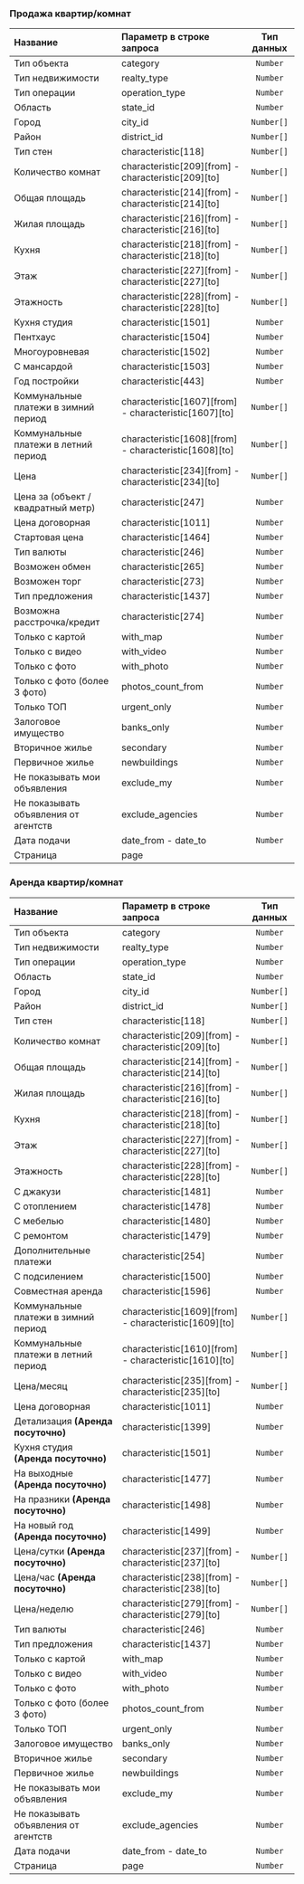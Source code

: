 <div ng-bind-html="trustedHtml" class="ng-binding"><h3 id="продажа-квартиркомнат">Продажа квартир/комнат</h3>
<table>
<thead>
<tr>
<th style="text-align:left;">Название</th>
<th style="text-align:left;">Параметр в строке запроса</th>
<th style="text-align:center;">Тип данных</th>
</tr>
</thead>
<tbody>
<tr>
<td style="text-align:left;">Тип объекта</td>
<td style="text-align:left;">category</td>
<td style="text-align:center;"><code>Number</code></td>
</tr>
<tr>
<td style="text-align:left;">Тип недвижимости</td>
<td style="text-align:left;">realty_type</td>
<td style="text-align:center;"><code>Number</code></td>
</tr>
<tr>
<td style="text-align:left;">Тип операции</td>
<td style="text-align:left;">operation_type</td>
<td style="text-align:center;"><code>Number</code></td>
</tr>
<tr>
<td style="text-align:left;">Область</td>
<td style="text-align:left;">state_id</td>
<td style="text-align:center;"><code>Number</code></td>
</tr>
<tr>
<td style="text-align:left;">Город</td>
<td style="text-align:left;">city_id</td>
<td style="text-align:center;"><code>Number[]</code></td>
</tr>
<tr>
<td style="text-align:left;">Район</td>
<td style="text-align:left;">district_id</td>
<td style="text-align:center;"><code>Number[]</code></td>
</tr>
<tr>
<td style="text-align:left;">Тип стен</td>
<td style="text-align:left;">characteristic[118]</td>
<td style="text-align:center;"><code>Number[]</code></td>
</tr>
<tr>
<td style="text-align:left;">Количество комнат</td>
<td style="text-align:left;">characteristic[209][from] - characteristic[209][to]</td>
<td style="text-align:center;"><code>Number[]</code></td>
</tr>
<tr>
<td style="text-align:left;">Общая площадь</td>
<td style="text-align:left;">characteristic[214][from] - characteristic[214][to]</td>
<td style="text-align:center;"><code>Number[]</code></td>
</tr>
<tr>
<td style="text-align:left;">Жилая площадь</td>
<td style="text-align:left;">characteristic[216][from] - characteristic[216][to]</td>
<td style="text-align:center;"><code>Number[]</code></td>
</tr>
<tr>
<td style="text-align:left;">Кухня</td>
<td style="text-align:left;">characteristic[218][from] - characteristic[218][to]</td>
<td style="text-align:center;"><code>Number[]</code></td>
</tr>
<tr>
<td style="text-align:left;">Этаж</td>
<td style="text-align:left;">characteristic[227][from] - characteristic[227][to]</td>
<td style="text-align:center;"><code>Number[]</code></td>
</tr>
<tr>
<td style="text-align:left;">Этажность</td>
<td style="text-align:left;">characteristic[228][from] - characteristic[228][to]</td>
<td style="text-align:center;"><code>Number[]</code></td>
</tr>
<tr>
<td style="text-align:left;">Кухня студия</td>
<td style="text-align:left;">characteristic[1501]</td>
<td style="text-align:center;"><code>Number</code></td>
</tr>
<tr>
<td style="text-align:left;">Пентхаус</td>
<td style="text-align:left;">characteristic[1504]</td>
<td style="text-align:center;"><code>Number</code></td>
</tr>
<tr>
<td style="text-align:left;">Многоуровневая</td>
<td style="text-align:left;">characteristic[1502]</td>
<td style="text-align:center;"><code>Number</code></td>
</tr>
<tr>
<td style="text-align:left;">С мансардой</td>
<td style="text-align:left;">characteristic[1503]</td>
<td style="text-align:center;"><code>Number</code></td>
</tr>
<tr>
<td style="text-align:left;">Год постройки</td>
<td style="text-align:left;">characteristic[443]</td>
<td style="text-align:center;"><code>Number</code></td>
</tr>
<tr>
<td style="text-align:left;">Коммунальные платежи в зимний период</td>
<td style="text-align:left;">characteristic[1607][from] - characteristic[1607][to]</td>
<td style="text-align:center;"><code>Number[]</code></td>
</tr>
<tr>
<td style="text-align:left;">Коммунальные платежи в летний период</td>
<td style="text-align:left;">characteristic[1608][from] - characteristic[1608][to]</td>
<td style="text-align:center;"><code>Number[]</code></td>
</tr>
<tr>
<td style="text-align:left;">Цена</td>
<td style="text-align:left;">characteristic[234][from] - characteristic[234][to]</td>
<td style="text-align:center;"><code>Number[]</code></td>
</tr>
<tr>
<td style="text-align:left;">Цена за (объект / квадратный метр)</td>
<td style="text-align:left;">characteristic[247]</td>
<td style="text-align:center;"><code>Number</code></td>
</tr>
<tr>
<td style="text-align:left;">Цена договорная</td>
<td style="text-align:left;">characteristic[1011]</td>
<td style="text-align:center;"><code>Number</code></td>
</tr>
<tr>
<td style="text-align:left;">Стартовая цена</td>
<td style="text-align:left;">characteristic[1464]</td>
<td style="text-align:center;"><code>Number</code></td>
</tr>
<tr>
<td style="text-align:left;">Тип валюты</td>
<td style="text-align:left;">characteristic[246]</td>
<td style="text-align:center;"><code>Number</code></td>
</tr>
<tr>
<td style="text-align:left;">Возможен обмен</td>
<td style="text-align:left;">characteristic[265]</td>
<td style="text-align:center;"><code>Number</code></td>
</tr>
<tr>
<td style="text-align:left;">Возможен торг</td>
<td style="text-align:left;">characteristic[273]</td>
<td style="text-align:center;"><code>Number</code></td>
</tr>
<tr>
<td style="text-align:left;">Тип предложения</td>
<td style="text-align:left;">characteristic[1437]</td>
<td style="text-align:center;"><code>Number</code></td>
</tr>
<tr>
<td style="text-align:left;">Возможна расстрочка/кредит</td>
<td style="text-align:left;">characteristic[274]</td>
<td style="text-align:center;"><code>Number</code></td>
</tr>
<tr>
<td style="text-align:left;">Только с картой</td>
<td style="text-align:left;">with_map</td>
<td style="text-align:center;"><code>Number</code></td>
</tr>
<tr>
<td style="text-align:left;">Только с видео</td>
<td style="text-align:left;">with_video</td>
<td style="text-align:center;"><code>Number</code></td>
</tr>
<tr>
<td style="text-align:left;">Только с фото</td>
<td style="text-align:left;">with_photo</td>
<td style="text-align:center;"><code>Number</code></td>
</tr>
<tr>
<td style="text-align:left;">Только с фото (более 3 фото)</td>
<td style="text-align:left;">photos_count_from</td>
<td style="text-align:center;"><code>Number</code></td>
</tr>
<tr>
<td style="text-align:left;">Только ТОП</td>
<td style="text-align:left;">urgent_only</td>
<td style="text-align:center;"><code>Number</code></td>
</tr>
<tr>
<td style="text-align:left;">Залоговое имущество</td>
<td style="text-align:left;">banks_only</td>
<td style="text-align:center;"><code>Number</code></td>
</tr>
<tr>
<td style="text-align:left;">Вторичное жилье</td>
<td style="text-align:left;">secondary</td>
<td style="text-align:center;"><code>Number</code></td>
</tr>
<tr>
<td style="text-align:left;">Первичное жилье</td>
<td style="text-align:left;">newbuildings</td>
<td style="text-align:center;"><code>Number</code></td>
</tr>
<tr>
<td style="text-align:left;">Не показывать мои объявления</td>
<td style="text-align:left;">exclude_my</td>
<td style="text-align:center;"><code>Number</code></td>
</tr>
<tr>
<td style="text-align:left;">Не показывать объявления от агентств</td>
<td style="text-align:left;">exclude_agencies</td>
<td style="text-align:center;"><code>Number</code></td>
</tr>
<tr>
<td style="text-align:left;">Дата подачи</td>
<td style="text-align:left;">date_from - date_to</td>
<td style="text-align:center;"><code>Number</code></td>
</tr>
<tr>
<td style="text-align:left;">Страница</td>
<td style="text-align:left;">page</td>
<td style="text-align:center;"></td>
</tr>
</tbody>
</table>
  
  
<h3 id="аренда-квартиркомнат">Аренда квартир/комнат</h3>
<table>
<thead>
<tr>
<th style="text-align:left;">Название</th>
<th style="text-align:left;">Параметр в строке запроса</th>
<th style="text-align:center;">Тип данных</th>
</tr>
</thead>
<tbody>
<tr>
<td style="text-align:left;">Тип объекта</td>
<td style="text-align:left;">category</td>
<td style="text-align:center;"><code>Number</code></td>
</tr>
<tr>
<td style="text-align:left;">Тип недвижимости</td>
<td style="text-align:left;">realty_type</td>
<td style="text-align:center;"><code>Number</code></td>
</tr>
<tr>
<td style="text-align:left;">Тип операции</td>
<td style="text-align:left;">operation_type</td>
<td style="text-align:center;"><code>Number</code></td>
</tr>
<tr>
<td style="text-align:left;">Область</td>
<td style="text-align:left;">state_id</td>
<td style="text-align:center;"><code>Number</code></td>
</tr>
<tr>
<td style="text-align:left;">Город</td>
<td style="text-align:left;">city_id</td>
<td style="text-align:center;"><code>Number[]</code></td>
</tr>
<tr>
<td style="text-align:left;">Район</td>
<td style="text-align:left;">district_id</td>
<td style="text-align:center;"><code>Number[]</code></td>
</tr>
<tr>
<td style="text-align:left;">Тип стен</td>
<td style="text-align:left;">characteristic[118]</td>
<td style="text-align:center;"><code>Number[]</code></td>
</tr>
<tr>
<td style="text-align:left;">Количество комнат</td>
<td style="text-align:left;">characteristic[209][from] - characteristic[209][to]</td>
<td style="text-align:center;"><code>Number[]</code></td>
</tr>
<tr>
<td style="text-align:left;">Общая площадь</td>
<td style="text-align:left;">characteristic[214][from] - characteristic[214][to]</td>
<td style="text-align:center;"><code>Number[]</code></td>
</tr>
<tr>
<td style="text-align:left;">Жилая площадь</td>
<td style="text-align:left;">characteristic[216][from] - characteristic[216][to]</td>
<td style="text-align:center;"><code>Number[]</code></td>
</tr>
<tr>
<td style="text-align:left;">Кухня</td>
<td style="text-align:left;">characteristic[218][from] - characteristic[218][to]</td>
<td style="text-align:center;"><code>Number[]</code></td>
</tr>
<tr>
<td style="text-align:left;">Этаж</td>
<td style="text-align:left;">characteristic[227][from] - characteristic[227][to]</td>
<td style="text-align:center;"><code>Number[]</code></td>
</tr>
<tr>
<td style="text-align:left;">Этажность</td>
<td style="text-align:left;">characteristic[228][from] - characteristic[228][to]</td>
<td style="text-align:center;"><code>Number[]</code></td>
</tr>
<tr>
<td style="text-align:left;">С джакузи</td>
<td style="text-align:left;">characteristic[1481]</td>
<td style="text-align:center;"><code>Number</code></td>
</tr>
<tr>
<td style="text-align:left;">С отоплением</td>
<td style="text-align:left;">characteristic[1478]</td>
<td style="text-align:center;"><code>Number</code></td>
</tr>
<tr>
<td style="text-align:left;">С мебелью</td>
<td style="text-align:left;">characteristic[1480]</td>
<td style="text-align:center;"><code>Number</code></td>
</tr>
<tr>
<td style="text-align:left;">С ремонтом</td>
<td style="text-align:left;">characteristic[1479]</td>
<td style="text-align:center;"><code>Number</code></td>
</tr>
<tr>
<td style="text-align:left;">Дополнительные платежи</td>
<td style="text-align:left;">characteristic[254]</td>
<td style="text-align:center;"><code>Number</code></td>
</tr>
<tr>
<td style="text-align:left;">С подсилением</td>
<td style="text-align:left;">characteristic[1500]</td>
<td style="text-align:center;"><code>Number</code></td>
</tr>
<tr>
<td style="text-align:left;">Совместная аренда</td>
<td style="text-align:left;">characteristic[1596]</td>
<td style="text-align:center;"><code>Number</code></td>
</tr>
<tr>
<td style="text-align:left;">Коммунальные платежи в зимний период</td>
<td style="text-align:left;">characteristic[1609][from] - characteristic[1609][to]</td>
<td style="text-align:center;"><code>Number[]</code></td>
</tr>
<tr>
<td style="text-align:left;">Коммунальные платежи в летний период</td>
<td style="text-align:left;">characteristic[1610][from] - characteristic[1610][to]</td>
<td style="text-align:center;"><code>Number[]</code></td>
</tr>
<tr>
<td style="text-align:left;">Цена/месяц</td>
<td style="text-align:left;">characteristic[235][from] - characteristic[235][to]</td>
<td style="text-align:center;"><code>Number[]</code></td>
</tr>
<tr>
<td style="text-align:left;">Цена договорная</td>
<td style="text-align:left;">characteristic[1011]</td>
<td style="text-align:center;"><code>Number</code></td>
</tr>
<tr>
<td style="text-align:left;">Детализация <strong>(Аренда посуточно)</strong></td>
<td style="text-align:left;">characteristic[1399]</td>
<td style="text-align:center;"><code>Number</code></td>
</tr>
<tr>
<td style="text-align:left;">Кухня студия <strong>(Аренда посуточно)</strong></td>
<td style="text-align:left;">characteristic[1501]</td>
<td style="text-align:center;"><code>Number</code></td>
</tr>
<tr>
<td style="text-align:left;">На выходные <strong>(Аренда посуточно)</strong></td>
<td style="text-align:left;">characteristic[1477]</td>
<td style="text-align:center;"><code>Number</code></td>
</tr>
<tr>
<td style="text-align:left;">На празники <strong>(Аренда посуточно)</strong></td>
<td style="text-align:left;">characteristic[1498]</td>
<td style="text-align:center;"><code>Number</code></td>
</tr>
<tr>
<td style="text-align:left;">На новый год <strong>(Аренда посуточно)</strong></td>
<td style="text-align:left;">characteristic[1499]</td>
<td style="text-align:center;"><code>Number</code></td>
</tr>
<tr>
<td style="text-align:left;">Цена/сутки  <strong>(Аренда посуточно)</strong></td>
<td style="text-align:left;">characteristic[237][from] - characteristic[237][to]</td>
<td style="text-align:center;"><code>Number[]</code></td>
</tr>
<tr>
<td style="text-align:left;">Цена/час  <strong>(Аренда посуточно)</strong></td>
<td style="text-align:left;">characteristic[238][from] - characteristic[238][to]</td>
<td style="text-align:center;"><code>Number[]</code></td>
</tr>
<tr>
<td style="text-align:left;">Цена/неделю</td>
<td style="text-align:left;">characteristic[279][from] - characteristic[279][to]</td>
<td style="text-align:center;"><code>Number[]</code></td>
</tr>
<tr>
<td style="text-align:left;">Тип валюты</td>
<td style="text-align:left;">characteristic[246]</td>
<td style="text-align:center;"><code>Number</code></td>
</tr>
<tr>
<td style="text-align:left;">Тип предложения</td>
<td style="text-align:left;">characteristic[1437]</td>
<td style="text-align:center;"><code>Number</code></td>
</tr>
<tr>
<td style="text-align:left;">Только с картой</td>
<td style="text-align:left;">with_map</td>
<td style="text-align:center;"><code>Number</code></td>
</tr>
<tr>
<td style="text-align:left;">Только с видео</td>
<td style="text-align:left;">with_video</td>
<td style="text-align:center;"><code>Number</code></td>
</tr>
<tr>
<td style="text-align:left;">Только с фото</td>
<td style="text-align:left;">with_photo</td>
<td style="text-align:center;"><code>Number</code></td>
</tr>
<tr>
<td style="text-align:left;">Только с фото (более 3 фото)</td>
<td style="text-align:left;">photos_count_from</td>
<td style="text-align:center;"><code>Number</code></td>
</tr>
<tr>
<td style="text-align:left;">Только ТОП</td>
<td style="text-align:left;">urgent_only</td>
<td style="text-align:center;"><code>Number</code></td>
</tr>
<tr>
<td style="text-align:left;">Залоговое имущество</td>
<td style="text-align:left;">banks_only</td>
<td style="text-align:center;"><code>Number</code></td>
</tr>
<tr>
<td style="text-align:left;">Вторичное жилье</td>
<td style="text-align:left;">secondary</td>
<td style="text-align:center;"><code>Number</code></td>
</tr>
<tr>
<td style="text-align:left;">Первичное жилье</td>
<td style="text-align:left;">newbuildings</td>
<td style="text-align:center;"><code>Number</code></td>
</tr>
<tr>
<td style="text-align:left;">Не показывать мои объявления</td>
<td style="text-align:left;">exclude_my</td>
<td style="text-align:center;"><code>Number</code></td>
</tr>
<tr>
<td style="text-align:left;">Не показывать объявления от агентств</td>
<td style="text-align:left;">exclude_agencies</td>
<td style="text-align:center;"><code>Number</code></td>
</tr>
<tr>
<td style="text-align:left;">Дата подачи</td>
<td style="text-align:left;">date_from - date_to</td>
<td style="text-align:center;"><code>Number</code></td>
</tr>
<tr>
<td style="text-align:left;">Страница</td>
<td style="text-align:left;">page</td>
<td style="text-align:center;"><code>Number</code></td>
</tr>
</tbody>
</table></div>
